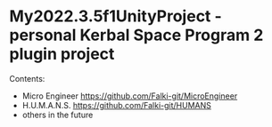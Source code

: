 # My2022.3.5f1UnityProject - personal Kerbal Space Program 2 plugin project
Contents:
- Micro Engineer https://github.com/Falki-git/MicroEngineer
- H.U.M.A.N.S. https://github.com/Falki-git/HUMANS
- others in the future
